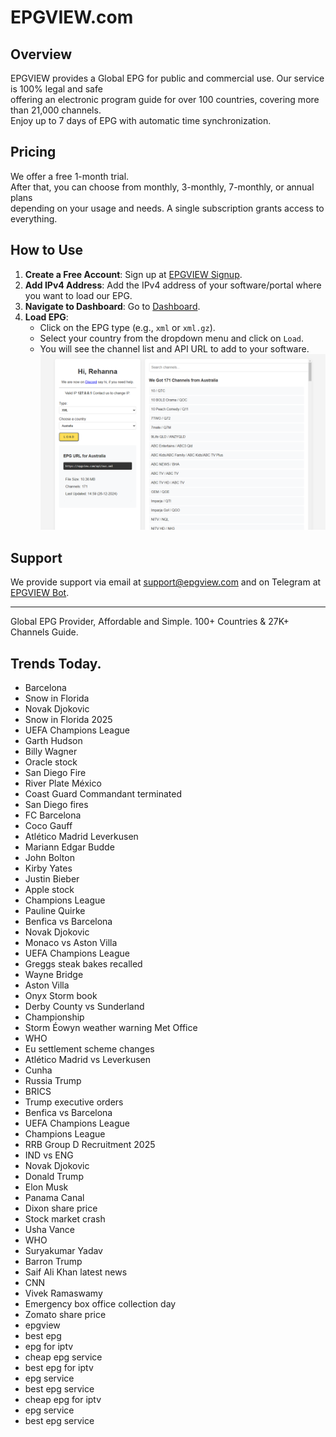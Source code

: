 # EPGVIEW.com



## Overview
EPGVIEW provides a Global EPG for public and commercial use. Our service is 100% legal and safe\
offering an electronic program guide for over 100 countries, covering more than 21,000 channels.\
Enjoy up to 7 days of EPG with automatic time synchronization.

## Pricing
We offer a free 1-month trial. \
After that, you can choose from monthly, 3-monthly, 7-monthly, or annual plans \
depending on your usage and needs. A single subscription grants access to everything.

## How to Use
1. **Create a Free Account**: Sign up at [EPGVIEW Signup](https://epgview.com/signup.php).
2. **Add IPv4 Address**: Add the IPv4 address of your software/portal where you want to load our EPG.
3. **Navigate to Dashboard**: Go to [Dashboard](https://epgview.com/dashboard.php).
4. **Load EPG**:
   - Click on the EPG type (e.g., `xml` or `xml.gz`).
   - Select your country from the dropdown menu and click on `Load`.
   - You will see the channel list and API URL to add to your software.
![EPGVIEW](img/dashboard.png)
## Support
We provide support via email at [support@epgview.com](mailto:support@epgview.com) and on Telegram at [EPGVIEW Bot](https://t.me/epgview_bot).

---

Global EPG Provider, Affordable and Simple. 100+ Countries & 27K+ Channels Guide.

## Trends Today.

- Barcelona
- Snow in Florida
- Novak Djokovic
- Snow in Florida 2025
- UEFA Champions League
- Garth Hudson
- Billy Wagner
- Oracle stock
- San Diego Fire
- River Plate  México
- Coast Guard Commandant terminated
- San Diego fires
- FC Barcelona
- Coco Gauff
- Atlético Madrid  Leverkusen
- Mariann Edgar Budde
- John Bolton
- Kirby Yates
- Justin Bieber
- Apple stock
- Champions League
- Pauline Quirke
- Benfica vs Barcelona
- Novak Djokovic
- Monaco vs Aston Villa
- UEFA Champions League
- Greggs steak bakes recalled
- Wayne Bridge
- Aston Villa
- Onyx Storm book
- Derby County vs Sunderland
- Championship
- Storm Éowyn weather warning Met Office
- WHO
- Eu settlement scheme changes
- Atlético Madrid vs Leverkusen
- Cunha
- Russia Trump
- BRICS
- Trump executive orders
- Benfica vs Barcelona
- UEFA Champions League
- Champions League
- RRB Group D Recruitment 2025
- IND vs ENG
- Novak Djokovic
- Donald Trump
- Elon Musk
- Panama Canal
- Dixon share price
- Stock market crash
- Usha Vance
- WHO
- Suryakumar Yadav
- Barron Trump
- Saif Ali Khan latest news
- CNN
- Vivek Ramaswamy
- Emergency box office collection day
- Zomato share price
- epgview
- best epg
- epg for iptv
- cheap epg service
- best epg for iptv
- epg service
- best epg service
- cheap epg for iptv
- epg service
- best epg service
